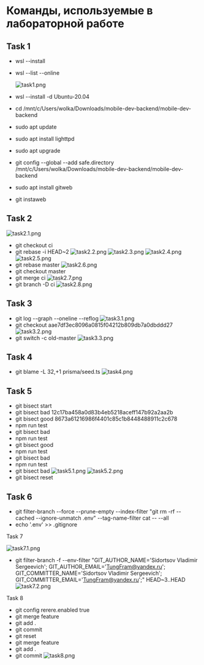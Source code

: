 # Команды, используемые в лабораторной  работе
## Task 1

+ wsl --install
+ wsl --list --online

  ![task1.png](docs/task1.png)

+ wsl --install -d Ubuntu-20.04
+ cd /mnt/c/Users/wolka/Downloads/mobile-dev-backend/mobile-dev-backend
+ sudo apt update
+ sudo apt install lighttpd
+ sudo apt upgrade
+ git config --global --add safe.directory /mnt/c/Users/wolka/Downloads/mobile-dev-backend/mobile-dev-backend
+ sudo apt install gitweb
+ git instaweb

## Task 2

![task2.1.png](docs/task2.1.png)
+ git checkout ci
+ git rebase -i HEAD~2
  ![task2.2.png](docs/task2.2.png)
  ![task2.3.png](docs/task2.3.png)
  ![task2.4.png](docs/task2.4.png)
  ![task2.5.png](docs/task2.5.png)
+ git rebase master
  ![task2.6.png](docs/task2.6.png)
+ git checkout master
+ git merge ci
  ![task2.7.png](docs/task2.7.png)
+ git branch -D ci
  ![task2.8.png](docs/task2.8.png)

## Task 3

+ git log --graph --oneline --reflog
  ![task3.1.png](docs/task3.1.png)
+ git checkout aae7df3ec8096a0815f04212b809db7a0dbddd27
  ![task3.2.png](docs/task3.2.png)
+ git switch -c old-master
  ![task3.3.png](docs/task3.3.png)

## Task 4

+ git blame -L 32,+1 prisma/seed.ts
  ![task4.png](docs/task4.png)

## Task 5

+ git bisect start
+ git bisect bad 12c17ba458a0d83b4eb5218aceff147b92a2aa2b
+ git bisect good 8673a61216986f4401c85c1b8448488911c2c678
+ npm run test
+ git bisect bad
+ npm run test 
+ git bisect good
+ npm run test 
+ git bisect bad 
+ npm run test
+ git bisect bad
  ![task5.1.png](docs/task5.1.png)
  ![task5.2.png](docs/task5.2.png)
+ git bisect reset

## Task 6

+ git filter-branch --force --prune-empty --index-filter "git rm -rf --cached --ignore-unmatch .env" --tag-name-filter cat -- --all
+ echo '.env' >> .gitignore

Task 7

  ![task7.1.png](docs/task7.1.png)
+ git filter-branch -f --env-filter "GIT_AUTHOR_NAME='Sidortsov Vladimir Sergeevich'; GIT_AUTHOR_EMAIL='TungFram@yandex.ru'; GIT_COMMITTER_NAME='Sidortsov Vladimir Sergeevich'; GIT_COMMITTER_EMAIL='TungFram@yandex.ru';" HEAD~3..HEAD
  ![task7.2.png](docs/task7.2.png)

Task 8

+ git config rerere.enabled true
+ git merge feature
+ git add .
+ git commit
+ git reset
+ git merge feature
+ git add .
+ git commit
  ![task8.png](docs/task8.png)

